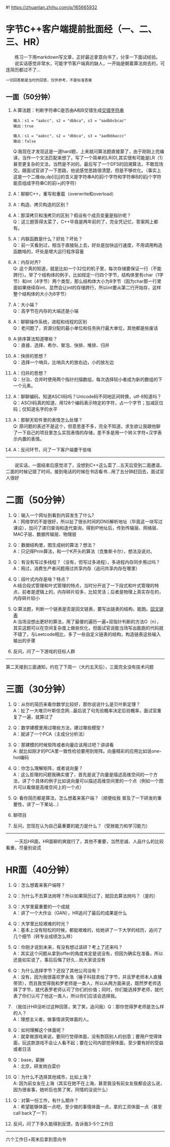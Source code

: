 #! https://zhuanlan.zhihu.com/p/165665932
# 字节C++客户端提前批面经（一、二、三、HR）

&emsp;&emsp;练习一下用markdown写文章，正好最近拿意向书了，分享一下面试经验。<br>&emsp;&emsp;说实话感觉非常水，可能字节客户端真的缺人，一开始是朝着算法岗去的，可连简历都过不了...


```
一切回答都是当时的回答，仅供参考，不是标准答案
```

## 一面（50分钟）
1. A:算法题：判断字符串C是否由A和B交错生成[交错字符串](https://leetcode-cn.com/problems/interleaving-string/)
    ```
    输入：s1 = "aabcc", s2 = "dbbca", s3 = "aadbbcbcac"
    输出：true

    输入：s1 = "aabcc", s2 = "dbbca", s3 = "aadbbbaccc"
    输出：false
    ```
    Q:我现在才发现这是一道hard题，上来就问算法题直接蒙了，由于刚刚上完编译，当作一个文法匹配来想了，写了一个简单的LR(0),其实很有可能是LR（1）甚至更复杂的文法，当然是不对的。最后写了一个DFS的回溯算法，不敢现场交。跟面试官讲了一下思路，他说感觉思路很清楚，但是不够优化。（事实上这是一个二维dp,dp[i][j]的含义是字符串A的前i个字符和字符串B的前j个字符能否组成字符串C的前i+j的字符）

2. A：聊聊C++，重写和重载（overwrite和overload）

3. A：构造、拷贝构造的区别？

4. A：那深拷贝和浅拷贝的区别？假设有个成员变量是指针呢？<br>
    Q：这三题答得太菜了，C++毕竟是两年前的了，完全凭记忆，答案网上都有。
5. A：内联函数是什么？好处？坏处？<br>
   Q：前一天看到过，相当于直接贴上去，好处是加快运行速度，不用调用构造函数啥的，坏处是增大运行程序容量
6. A：内存对齐?<br>
   Q: 这个真的知道，就是比如一个32位的机子里，每次存储要保证一行（不能跨行）。举了个结构体的例子，比如规定一行四个字节，结构体里有char（1字节）和int（4字节）两个类型，那么结构体大小为8字节（因为char那一行里面如果继续存int，显然会让int的存储跨行，所以int要从第二行开始存，这样整个结构体的大小为8字节）
7. A：大小端？<br>
   Q：高字节在内存的大端还是小端
8. A：聊聊操作系统，进程和线程的区别<br>
   Q：老问题了，资源分配的最小单位和任务执行最大单位，其他都是些废话
9.  A:排序算法知道哪些？<br>
   Q：直接、选择、希尔、冒泡、快排、堆排、归并
11. A：快排的思想？<br>
   Q：选择一个哨兵，比哨兵大的放右边，小的放左边
11. A：归并的思想？<br>
   Q：分治，合并时使用两个指针扫描数组，每次选择较小者成为新的数组的下一个元素。
11. A：聊聊编码，知道ASCII码吗？Unicode码不同地区间转换，utf-8知道吗？<br>
   Q：ASCII码真的知道，用128个编码表示特定的字符，占一个字节；加减区位码；仅知道名字的水平
11. A：那聊天软件里的表情怎么处理？<br>
   Q: 原问题的表述不是这个，但意思差不多，完全不知道，求生欲让我跟他聊了一下自己的项目里怎么实现表情的存储，差不多是用一个转义字符+汉字表示内置的表情。
11. A：反问环节，问了一下客户端要干些啥
***
&emsp;&emsp;说实话，一面结束后感觉凉了，没想到C++这么菜了...五天后受到二面邀请，二面的时候记错了时间，接到电话的时候在书店看书...用了五分钟赶回去，面试官人很好
# 二面（50分钟）
1. Q：输入一个网址到看到内容发生了什么?<br>
   A：网络学的不是很好，所以扯了很长时间的DNS解析地址（毕竟这一块写过课设），加问了递归查询和迭代查询，得到IP地址后，传到传输层、网络层、MAC子层、数据传输层、物理层

2. Q：数据结构里，图生成树的算法？想法？<br>
   A：只记得Prim算法，和一个K开头的算法（克鲁斯卡尔），想法没说对。

3. Q：有没有写过多线程？（没有，但写过多进程），多进程内存同步用过吗？<br>
   A：用过，消费生产者问题用过共享内存（追问共享内存在哪里）

4. Q：段叶式内存是啥？特点？<br>
   A:结合段式管理和叶式管理的特点，当时分开说了一下段式和叶式管理的特点，前者是逻辑上的，内存碎片较多，比较灵活；后者是物理上真实存在的，内存碎片较小

5. Q:算法题，判断一个链表是否是回文链表，要写出链表的结构，能跑。[回文链表](https://leetcode-cn.com/problems/palindrome-linked-list/)<br>
   A:当场没想出更好的算法，用了最傻的遍历一遍+双指针判断的方法O（n），其实这题可以在空间复杂度上做些优化，但面试官说能当场写出能跑的代码就不错了，与Leetcode相比，多了一些自定义链表的结构，构造链表这些输入输出的步骤
   
6. 反问，问了一下游戏的目标人群
***
第二天接到三面通知，约在了下周一（大约五天后），三面完全没有技术问题
##
# 三面（30分钟）
1. Q：从你的简历来看你数学比较好，那你说说什么是贝叶斯定理？<br>
   A：扯了一大堆贝叶斯信念网...最后说了句先验概率决定后验概率，面试官重复了一遍，就算过了

2. Q：数学建模里用过哪些方法，建过哪些模型？<br>
   A：就讲了一个PCA（主成分分析法）

3. Q：那建模的时候矩阵或者向量应该用过吧？讲讲看<br>
   A: 就比如刚才的PCA里一致性检验要用到矩阵。向量精彩的应用比如说one-hot编码

4. Q：你怎么理解矩阵，或者说向量？<br>
   A：这么哲理的问题我确实傻了，首先是说了向量是描述高维空间的一个方法，讲了个具体的例子比如说向量可以描述高维空间里的一个点（例如一个图片可以看做是高维空间上的一个点）

5. Q: 看你简历都是算法，怎么想着来客户端？（顺便给我 普及了一下研发的重要性，讲了一下某站...）
   
6. 聊项目
   
7. 反问，您现在认为自己最重要的能力是什么？（受挫能力和学习能力）
***
&emsp;&emsp;一天后HR面，HR面聊的爽就行了，其他不重要，当然忠诚、人品什么的比较看重，尽量别说谎
# HR面（40分钟）
1. Q：怎么想着来客户端呀？<br>
   
2. Q：为什么不去算法岗呀？所以如果简历过了，就回去算法岗吗？（是的）<br>
   
3. Q：大学里最重要的一个成就<br>
   A：讲了一个大作业（GAN），HR追问了最后的成果是什么

4. Q：大学里比较艰难的时光？<br>
   A：基本上没有轻松的时候，都挺艰难的，给她讲了一下大学的经历，追问了几个细节（转专业成绩怎么样）

5. Q：你刚才说到未来，有没有想过读研？考上了还来吗？<br>
   A：其实这个问题从拿到offer的角度肯定是说没有，但因为确实在准备，所以还是如实说了，事后后悔了好久...劝大家说没有

6. Q：为什么选择字节？还投了其他公司没有？<br>
   A：没有，因为我很喜欢罗永浩（锤子科技卖给了字节，并且罗老师本人直播带货），而且我觉得我和罗老师是一类人，所以从两方面来说，既然罗老师选择了字节，就代表罗老师认可了你们的价值；同时，你们能选择罗老师，就代表了你们认可了他这一类人，所以你们应该会选择我。

7. （我估计HR没听过这种回答，笑了笑，追问我）Q：那你觉得罗老师是怎么样的人？<br>
   A：理想主义者，做事情讲究体面的人。

8. Q：如何理解这个体面呢？<br>
   A：就拿做游戏来说，要同行觉得体面，没有剽窃别人的创意；要用户觉得体面，玩这款游戏不会让人看不起；要在公司内部觉得体面，至少要有好的受益或者日活

9.  Q：base，薪酬<br>
   A：北京，研发岗白菜价

11. Q：为什么不选择其他城市，比如上海？<br>
    A: 因为前女友在上海（其实在她不在上海，甚至我没有前女友我都会这么说，因为很省事，她听后也笑了笑，同情的没说什么）

12. Q：对第一份工作，有什么期许？<br>
    A：希望能够体面一点吧，至少做的事情体面一点，拿的工资体面一点（甚至call back了一下）

13. 反问，问了下多久能得到反馈，告诉我3-5个工作日
***
六个工作日+周末后拿到意向书

